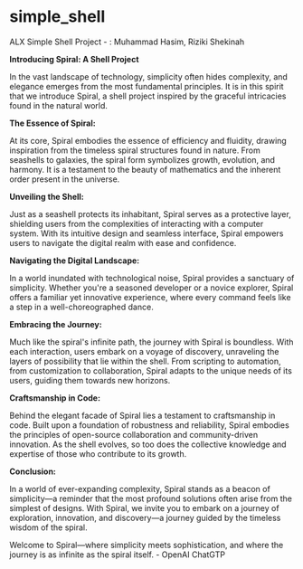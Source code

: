 # simple_shell
ALX Simple Shell Project - : Muhammad Hasim, Riziki Shekinah

**Introducing Spiral: A Shell Project**

In the vast landscape of technology, simplicity often hides complexity, and elegance emerges from the most fundamental principles. It is in this spirit that we introduce Spiral, a shell project inspired by the graceful intricacies found in the natural world.

**The Essence of Spiral:**

At its core, Spiral embodies the essence of efficiency and fluidity, drawing inspiration from the timeless spiral structures found in nature. From seashells to galaxies, the spiral form symbolizes growth, evolution, and harmony. It is a testament to the beauty of mathematics and the inherent order present in the universe.

**Unveiling the Shell:**

Just as a seashell protects its inhabitant, Spiral serves as a protective layer, shielding users from the complexities of interacting with a computer system. With its intuitive design and seamless interface, Spiral empowers users to navigate the digital realm with ease and confidence.

**Navigating the Digital Landscape:**

In a world inundated with technological noise, Spiral provides a sanctuary of simplicity. Whether you're a seasoned developer or a novice explorer, Spiral offers a familiar yet innovative experience, where every command feels like a step in a well-choreographed dance.

**Embracing the Journey:**

Much like the spiral's infinite path, the journey with Spiral is boundless. With each interaction, users embark on a voyage of discovery, unraveling the layers of possibility that lie within the shell. From scripting to automation, from customization to collaboration, Spiral adapts to the unique needs of its users, guiding them towards new horizons.

**Craftsmanship in Code:**

Behind the elegant facade of Spiral lies a testament to craftsmanship in code. Built upon a foundation of robustness and reliability, Spiral embodies the principles of open-source collaboration and community-driven innovation. As the shell evolves, so too does the collective knowledge and expertise of those who contribute to its growth.

**Conclusion:**

In a world of ever-expanding complexity, Spiral stands as a beacon of simplicity—a reminder that the most profound solutions often arise from the simplest of designs. With Spiral, we invite you to embark on a journey of exploration, innovation, and discovery—a journey guided by the timeless wisdom of the spiral.

Welcome to Spiral—where simplicity meets sophistication, and where the journey is as infinite as the spiral itself. - OpenAI ChatGTP
